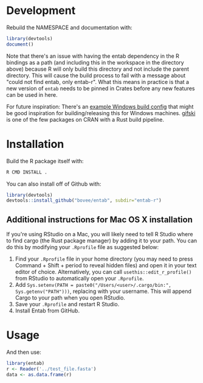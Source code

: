 # Development

Rebuild the NAMESPACE and documentation with:
```r
library(devtools)
document()
```

Note that there's an issue with having the entab dependency in the R bindings as a path (and including this in the workspace in the directory above) because R will only build this directory and not include the parent directory. This will cause the build process to fail with a message about "could not find entab, only entab-r". What this means in practice is that a new version of `entab` needs to be pinned in Crates before any new features can be used in here.

For future inspiration: There's an [example Windows build config](https://yutani.rbind.io/post/some-more-notes-about-using-rust-code-in-r-packages/) that might be good inspiration for building/releasing this for Windows machines.  [gifski](https://cran.r-project.org/web/packages/gifski/index.html) is one of the few packages on CRAN with a Rust build pipeline.

# Installation

Build the R package itself with:
```bash
R CMD INSTALL .
```

You can also install off of Github with:
```r
library(devtools)
devtools::install_github("bovee/entab", subdir="entab-r")
```

## Additional instructions for Mac OS X installation

If you're using RStudio on a Mac, you will likely need to tell R Studio where to find cargo (the Rust package manager) by adding it to your path. You can do this by modifying your `.Rprofile` file as suggested below:

1. Find your `.Rprofile` file in your home directory (you may need to press Command + Shift + period to reveal hidden files) and open it in your text editor of choice. Alternatively, you can call `usethis::edit_r_profile()` from RStudio to automatically open your `.Rprofile`. 
2. Add `Sys.setenv(PATH = paste0("/Users/<user>/.cargo/bin:", Sys.getenv("PATH")))`, replacing <user> with your username. This will append Cargo to your path when you open RStudio.
3. Save your `.Rprofile` and restart R Studio.
4. Install Entab from GitHub.

# Usage

And then use:
```r
library(entab)
r <- Reader('../test_file.fasta')
data <- as.data.frame(r)
```
